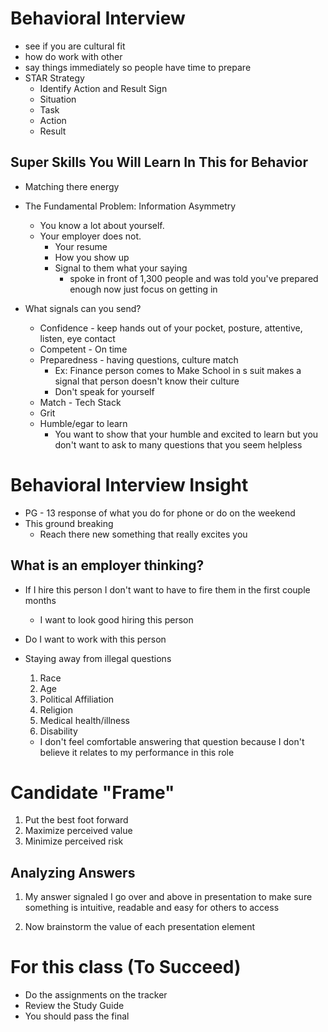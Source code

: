 # Behavioral Interview

- see if you are cultural fit
- how do work with other
- say things immediately so people have time to prepare
- STAR Strategy
  - Identify Action and Result Sign
  - Situation
  - Task
  - Action
  - Result

## Super Skills You Will Learn In This for Behavior

- Matching there energy
- The Fundamental Problem: Information Asymmetry

  - You know a lot about yourself.
  - Your employer does not.
    - Your resume
    - How you show up
    - Signal to them what your saying
      - spoke in front of 1,300 people and was told you've prepared enough now just focus on getting in

- What signals can you send?
  - Confidence - keep hands out of your pocket, posture, attentive, listen, eye contact
  - Competent - On time
  - Preparedness - having questions, culture match
    - Ex: Finance person comes to Make School in s suit makes a signal that person doesn't know their culture
    - Don't speak for yourself
  - Match - Tech Stack
  - Grit
  - Humble/egar to learn
    - You want to show that your humble and excited to learn but you don't want to ask to many questions that you seem helpless

# Behavioral Interview Insight

- PG - 13 response of what you do for phone or do on the weekend
- This ground breaking
  - Reach there new something that really excites you

## What is an employer thinking?

- If I hire this person I don't want to have to fire them in the first couple months

  - I want to look good hiring this person

- Do I want to work with this person

- Staying away from illegal questions
  1. Race
  2. Age
  3. Political Affiliation
  4. Religion
  5. Medical health/illness
  6. Disability
  - I don't feel comfortable answering that question because I don't believe it relates to my performance in this role

# Candidate "Frame"

1. Put the best foot forward
2. Maximize perceived value
3. Minimize perceived risk

## Analyzing Answers

1. My answer signaled I go over and above in presentation to make sure something is intuitive, readable and easy for others to access

2. Now brainstorm
   the value of each presentation element

# For this class (To Succeed)

- Do the assignments on the tracker
- Review the Study Guide
- You should pass the final

